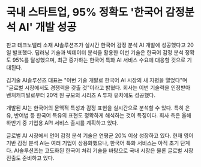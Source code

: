 # 국내 스타트업, 95% 정확도 '한국어 감정분석 AI' 개발 성공

판교 테크노밸리 소재 AI솔루션즈가 실시간 한국어 감정 분석 AI 개발에 성공했다고 20일 발표했다. 딥러닝 기술과 빅데이터 분석을 활용한 이번 기술은 한국어 감정 분석 정확도 95%를 달성했으며, 최근 증가하는 한국어 특화 AI 서비스 수요에 대응할 것으로 기대된다.

김기술 AI솔루션즈 대표는 "이번 기술 개발로 한국어 AI 시장의 새 지평을 열었다"며 "글로벌 시장에서도 경쟁력을 갖출 것"이라고 밝혔다. 회사는 이번 기술력을 인정받아 벤처캐피털로부터 20억 원 규모의 시리즈 A 투자 유치에도 성공했다.

개발된 AI는 한국어의 문맥적 특성과 감정 표현을 실시간으로 분석할 수 있다. 특히 은유, 반어법 등 한국어 특유의 표현도 정확하게 해석하는 것이 특징이다. 회사 측은 올해 하반기 중 기업용 API 서비스 출시를 계획하고 있다.

글로벌 AI 시장에서 언어 감정 분석 기술은 연평균 20% 이상 성장하고 있다. 현재 영어 기반 감정 분석 AI는 여러 기업이 상용화했으나, 한국어 특화 서비스는 아직 초기 단계다. AI솔루션즈는 고도화된 한국어 처리 기술을 바탕으로 국내 시장은 물론 글로벌 시장 진출도 준비하고 있다.
